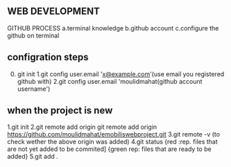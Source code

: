## WEB DEVELOPMENT


GITHUB PROCESS
a.terminal knowledge
b.github account
c.configure the github on terminal

## configration steps
0. git init
1.git config user.email 'x@example.com'(use email you registered github with)
2.git config user.email 'moulidmahat(github account username')

## when the project is new
1.git init
2.git remote add origin git remote add origin https://github.com/moulidmahat/emobiliswebproject.git
3.git remote -v (to check wether the above origin was added)
4.git status {red :rep. files that are not yet added to be commited] {green rep: files that are ready to be added}
5.git add .
